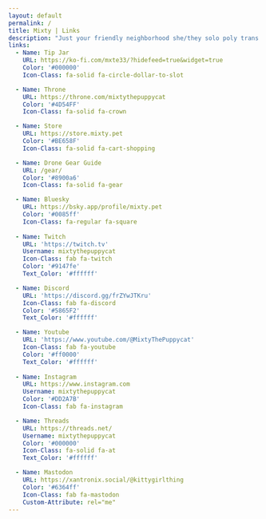 ```yaml
---
layout: default
permalink: /
title: Mixty | Links
description: "Just your friendly neighborhood she/they solo poly trans femme ⬡-Drone #8377 gamer puppycat girl switch who loves run on sentences"
links:
  - Name: Tip Jar
    URL: https://ko-fi.com/mxte33/?hidefeed=true&widget=true
    Color: '#000000'
    Icon-Class: fa-solid fa-circle-dollar-to-slot

  - Name: Throne
    URL: https://throne.com/mixtythepuppycat
    Color: '#4D54FF'
    Icon-Class: fa-solid fa-crown

  - Name: Store
    URL: https://store.mixty.pet
    Color: '#BE658F'
    Icon-Class: fa-solid fa-cart-shopping

  - Name: Drone Gear Guide
    URL: /gear/
    Color: '#8900a6'
    Icon-Class: fa-solid fa-gear

  - Name: Bluesky
    URL: https://bsky.app/profile/mixty.pet
    Color: '#0085ff'
    Icon-Class: fa-regular fa-square
    
  - Name: Twitch
    URL: 'https://twitch.tv'
    Username: mixtythepuppycat
    Icon-Class: fab fa-twitch
    Color: '#9147fe'
    Text_Color: '#ffffff'

  - Name: Discord
    URL: 'https://discord.gg/frZYwJTKru'
    Icon-Class: fab fa-discord
    Color: '#5865F2'
    Text_Color: '#ffffff'

  - Name: Youtube
    URL: 'https://www.youtube.com/@MixtyThePuppycat'
    Icon-Class: fab fa-youtube
    Color: '#ff0000'
    Text_Color: '#ffffff'
    
  - Name: Instagram
    URL: https://www.instagram.com
    Username: mixtythepuppycat
    Color: '#DD2A7B'
    Icon-Class: fab fa-instagram

  - Name: Threads
    URL: https://threads.net/
    Username: mixtythepuppycat
    Color: '#000000'
    Icon-Class: fa-solid fa-at
    Text_Color: '#ffffff'

  - Name: Mastodon
    URL: https://xantronix.social/@kittygirlthing
    Color: '#6364ff'
    Icon-Class: fab fa-mastodon
    Custom-Attribute: rel="me"
---
```


